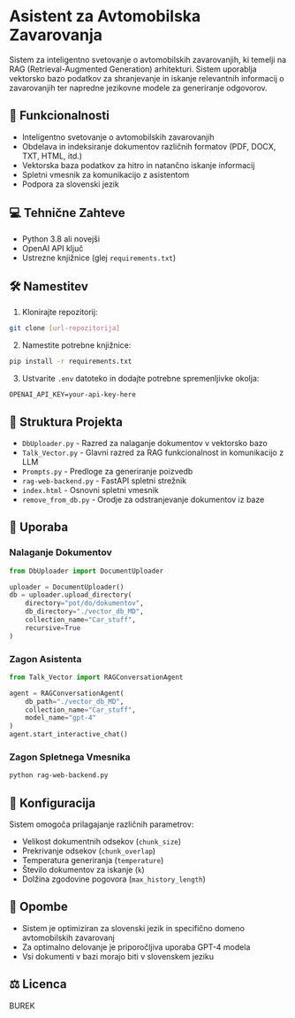 # Asistent za Avtomobilska Zavarovanja

Sistem za inteligentno svetovanje o avtomobilskih zavarovanjih, ki temelji na RAG (Retrieval-Augmented Generation) arhitekturi. Sistem uporablja vektorsko bazo podatkov za shranjevanje in iskanje relevantnih informacij o zavarovanjih ter napredne jezikovne modele za generiranje odgovorov.

## 🚀 Funkcionalnosti

- Inteligentno svetovanje o avtomobilskih zavarovanjih
- Obdelava in indeksiranje dokumentov različnih formatov (PDF, DOCX, TXT, HTML, itd.)
- Vektorska baza podatkov za hitro in natančno iskanje informacij
- Spletni vmesnik za komunikacijo z asistentom
- Podpora za slovenski jezik

## 💻 Tehnične Zahteve

- Python 3.8 ali novejši
- OpenAI API ključ
- Ustrezne knjižnice (glej `requirements.txt`)

## 🛠️ Namestitev

1. Klonirajte repozitorij:
```bash
git clone [url-repozitorija]
```

2. Namestite potrebne knjižnice:
```bash
pip install -r requirements.txt
```

3. Ustvarite `.env` datoteko in dodajte potrebne spremenljivke okolja:
```env
OPENAI_API_KEY=your-api-key-here
```

## 📁 Struktura Projekta

- `DbUploader.py` - Razred za nalaganje dokumentov v vektorsko bazo
- `Talk_Vector.py` - Glavni razred za RAG funkcionalnost in komunikacijo z LLM
- `Prompts.py` - Predloge za generiranje poizvedb
- `rag-web-backend.py` - FastAPI spletni strežnik
- `index.html` - Osnovni spletni vmesnik
- `remove_from_db.py` - Orodje za odstranjevanje dokumentov iz baze

## 🚦 Uporaba

### Nalaganje Dokumentov

```python
from DbUploader import DocumentUploader

uploader = DocumentUploader()
db = uploader.upload_directory(
    directory="pot/do/dokumentov",
    db_directory="./vector_db_MD",
    collection_name="Car_stuff",
    recursive=True
)
```

### Zagon Asistenta

```python
from Talk_Vector import RAGConversationAgent

agent = RAGConversationAgent(
    db_path="./vector_db_MD",
    collection_name="Car_stuff",
    model_name="gpt-4"
)
agent.start_interactive_chat()
```

### Zagon Spletnega Vmesnika

```bash
python rag-web-backend.py
```

## 🔧 Konfiguracija

Sistem omogoča prilagajanje različnih parametrov:
- Velikost dokumentnih odsekov (`chunk_size`)
- Prekrivanje odsekov (`chunk_overlap`)
- Temperatura generiranja (`temperature`)
- Število dokumentov za iskanje (`k`)
- Dolžina zgodovine pogovora (`max_history_length`)



## 📝 Opombe

- Sistem je optimiziran za slovenski jezik in specifično domeno avtomobilskih zavarovanj
- Za optimalno delovanje je priporočljiva uporaba GPT-4 modela
- Vsi dokumenti v bazi morajo biti v slovenskem jeziku

## ⚖️ Licenca

BUREK
